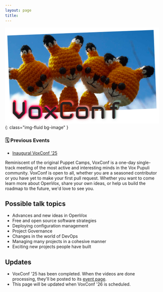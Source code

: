 ```yaml
---
layout: page
title:
---
```


![Foxes against the blue sky](/static/images/voxconf.png){: class="img-fluid bg-image"  }


<div class="alert alert-success w-25 callout ms-3">
<h3>🗓️ Previous Events</h3>
<ul>
<li><a href="2025">Inaugural VoxConf '25</a></li>
</ul>
</div>

Reminiscent of the original Puppet Camps, VoxConf is a one-day single-track meeting of the most active and interesting minds in the Vox Pupuli community.
VoxConf is open to all, whether you are a seasoned contributor or you have yet to make your first pull request.
Whether you want to come learn more about OpenVox, share your own ideas, or help us build the roadmap to the future, we'd love to see you.

## Possible talk topics

- Advances and new ideas in OpenVox
- Free and open source software strategies
- Deploying configuration management
- Project Governance
- Changes in the world of DevOps
- Managing many projects in a cohesive manner
- Exciting new projects people have built

## Updates

* VoxConf '25 has been completed. When the videos are done processing, they'll be posted to its [event page](2025).
* This page will be updated when VoxConf '26 is scheduled.

